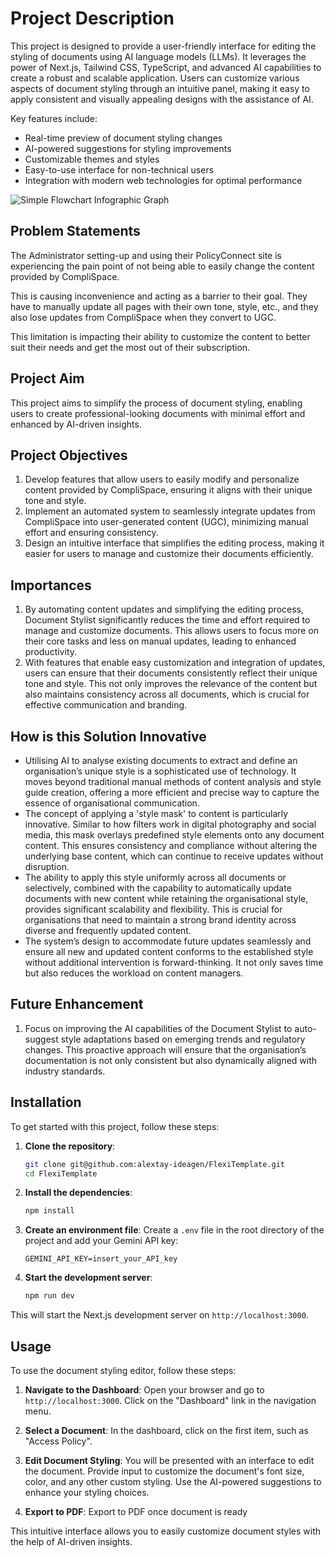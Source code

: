 # Project Description

This project is designed to provide a user-friendly interface for editing the styling of documents using AI language models (LLMs). It leverages the power of Next.js, Tailwind CSS, TypeScript, and advanced AI capabilities to create a robust and scalable application. Users can customize various aspects of document styling through an intuitive panel, making it easy to apply consistent and visually appealing designs with the assistance of AI.

Key features include:

- Real-time preview of document styling changes
- AI-powered suggestions for styling improvements
- Customizable themes and styles
- Easy-to-use interface for non-technical users
- Integration with modern web technologies for optimal performance

![Simple Flowchart Infographic Graph](https://github.com/user-attachments/assets/c125a200-0a8d-40c9-8109-a7054bd1d702)


## Problem Statements
The Administrator setting-up and using their PolicyConnect site is experiencing the pain point of not being able to easily change the content provided by CompliSpace.

This is causing inconvenience and acting as a barrier to their goal. They have to manually update all pages with their own tone, style, etc., and they also lose updates from CompliSpace when they convert to UGC.

This limitation is impacting their ability to customize the content to better suit their needs and get the most out of their subscription.


## Project Aim
This project aims to simplify the process of document styling, enabling users to create professional-looking documents with minimal effort and enhanced by AI-driven insights.


## Project Objectives
1. Develop features that allow users to easily modify and personalize content provided by CompliSpace, ensuring it aligns with their unique tone and style.
2. Implement an automated system to seamlessly integrate updates from CompliSpace into user-generated content (UGC), minimizing manual effort and ensuring consistency.
3. Design an intuitive interface that simplifies the editing process, making it easier for users to manage and customize their documents efficiently.


## Importances
1. By automating content updates and simplifying the editing process, Document Stylist significantly reduces the time and effort required to manage and customize documents. This allows users to focus more on their core tasks and less on manual updates, leading to enhanced productivity.
2. With features that enable easy customization and integration of updates, users can ensure that their documents consistently reflect their unique tone and style. This not only improves the relevance of the content but also maintains consistency across all documents, which is crucial for effective communication and branding.


## How is this Solution Innovative
- Utilising AI to analyse existing documents to extract and define an organisation’s unique style is a sophisticated use of technology. It moves beyond traditional manual methods of content analysis and style guide creation, offering a more efficient and precise way to capture the essence of organisational communication.
- The concept of applying a 'style mask' to content is particularly innovative. Similar to how filters work in digital photography and social media, this mask overlays predefined style elements onto any document content. This ensures consistency and compliance without altering the underlying base content, which can continue to receive updates without disruption.
- The ability to apply this style uniformly across all documents or selectively, combined with the capability to automatically update documents with new content while retaining the organisational style, provides significant scalability and flexibility. This is crucial for organisations that need to maintain a strong brand identity across diverse and frequently updated content.
- The system’s design to accommodate future updates seamlessly and ensure all new and updated content conforms to the established style without additional intervention is forward-thinking. It not only saves time but also reduces the workload on content managers.


## Future Enhancement
1. Focus on improving the AI capabilities of the Document Stylist to auto-suggest style adaptations based on emerging trends and regulatory changes. This proactive approach will ensure that the organisation’s documentation is not only consistent but also dynamically aligned with industry standards.


## Installation
To get started with this project, follow these steps:

1. **Clone the repository**:

   ```bash
   git clone git@github.com:alextay-ideagen/FlexiTemplate.git
   cd FlexiTemplate
   ```

2. **Install the dependencies**:

   ```bash
   npm install
   ```

3. **Create an environment file**:
   Create a `.env` file in the root directory of the project and add your Gemini API key:

   ```plaintext
   GEMINI_API_KEY=insert_your_API_key
   ```

4. **Start the development server**:
   ```bash
   npm run dev
   ```

This will start the Next.js development server on `http://localhost:3000`.

## Usage

To use the document styling editor, follow these steps:

1. **Navigate to the Dashboard**:
   Open your browser and go to `http://localhost:3000`. Click on the "Dashboard" link in the navigation menu.

2. **Select a Document**:
   In the dashboard, click on the first item, such as "Access Policy".

3. **Edit Document Styling**:
   You will be presented with an interface to edit the document. Provide input to customize the document's font size, color, and any other custom styling. Use the AI-powered suggestions to enhance your styling choices.

4. **Export to PDF**:
   Export to PDF once document is ready

This intuitive interface allows you to easily customize document styles with the help of AI-driven insights.

